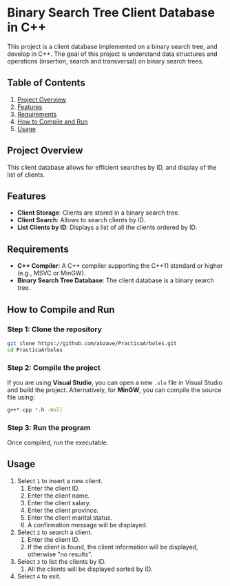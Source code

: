 # Binary Search Tree Client Database in C++

This project is a client database implemented on a binary search tree, and develop in C++. The goal of this project is understand data structures and operations (insertion, search and transversal) on binary search trees.

## Table of Contents
1. [Project Overview](#project-overview)
2. [Features](#features)
3. [Requirements](#requirements)
4. [How to Compile and Run](#how-to-compile-and-run)
5. [Usage](#usage)

## Project Overview

This client database allows for efficient searches by ID, and display of the list of clients.

## Features

- **Client Storage**: Clients are stored in a binary search tree.
- **Client Search**: Allows to search clients by ID.
- **List Clients by ID**: Displays a list of all the clients ordered by ID.

## Requirements

- **C++ Compiler**: A C++ compiler supporting the C++11 standard or higher (e.g., MSVC or MinGW).
- **Binary Search Tree Database**: The client database is a binary search tree.

## How to Compile and Run

### Step 1: Clone the repository

``` bash
git clone https://github.com/abzave/PracticaArboles.git
cd PracticaArboles
```

### Step 2: Compile the project

If you are using **Visual Studio**, you can open a new `.sln` file in Visual Studio and build the project.
Alternatively, for **MinGW**, you can compile the source file using:

``` bash
g++*.cpp *.h -Wall
```

### Step 3: Run the program

Once compiled, run the executable.

## Usage

1. Select `1` to insert a new client.
    1. Enter the client ID.
    2. Enter the client name.
    3. Enter the client salary.
    4. Enter the client province.
    5. Enter the client marital status.
    6. A confirmation message will be displayed.
2. Select `2` to search a client.
    1. Enter the client ID.
    2. If the client is found, the client information will be displayed, otherwise "no results".
3. Select `3` to list the clients by ID.
    1. All the clients will be displayed sorted by ID.
4. Select `4` to exit.
